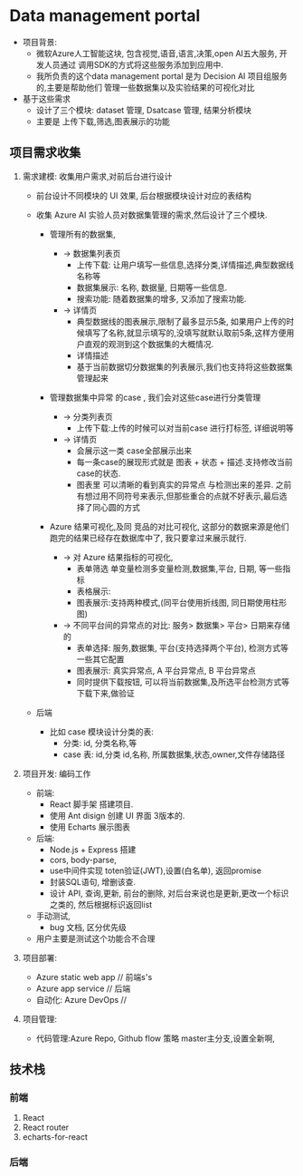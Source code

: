 # Data management portal

- 项目背景:
    - 微软Azure人工智能这块, 包含视觉,语音,语言,决策,open AI五大服务, 开发人员通过 调用SDK的方式将这些服务添加到应用中.
    - 我所负责的这个data management portal 是为 Decision AI 项目组服务的,主要是帮助他们 管理一些数据集以及实验结果的可视化对比 
- 基于这些需求
    - 设计了三个模块: dataset 管理, Dsatcase 管理, 结果分析模块
    - 主要是 上传下载,筛选,图表展示的功能

## 项目需求收集

1. 需求建模: 收集用户需求,对前后台进行设计

    - 前台设计不同模块的 UI 效果, 后台根据模块设计对应的表结构
    - 收集 Azure AI 实验人员对数据集管理的需求,然后设计了三个模块.

        - 管理所有的数据集,  
            - -> 数据集列表页
                - 上传下载: 让用户填写一些信息,选择分类,详情描述,典型数据线名称等
                - 数据集展示: 名称, 数据量, 日期等一些信息.
                - 搜索功能: 随着数据集的增多, 又添加了搜索功能.
            - -> 详情页
                - 典型数据线的图表展示,限制了最多显示5条, 如果用户上传的时候填写了名称,就显示填写的,没填写就默认取前5条,这样方便用户直观的观测到这个数据集的大概情况.
                - 详情描述
                - 基于当前数据切分数据集的列表展示,我们也支持将这些数据集管理起来
        - 管理数据集中异常 的case , 我们会对这些case进行分类管理
            - -> 分类列表页 
                - 上传下载:上传的时候可以对当前case 进行打标签, 详细说明等 
            - -> 详情页
                - 会展示这一类 case全部展示出来
                - 每一条case的展现形式就是 图表 + 状态 + 描述.支持修改当前case的状态.
                - 图表里 可以清晰的看到真实的异常点 与检测出来的差异. 之前有想过用不同符号来表示,但那些重合的点就不好表示,最后选择了同心圆的方式

        - Azure 结果可视化,及同 竞品的对比可视化, 这部分的数据来源是他们跑完的结果已经存在数据库中了, 我只要拿过来展示就行.
            - -> 对 Azure 结果指标的可视化,
                - 表单筛选 单变量检测多变量检测,数据集,平台, 日期, 等一些指标
                - 表格展示:
                - 图表展示:支持两种模式,(同平台使用折线图, 同日期使用柱形图)
            - -> 不同平台间的异常点的对比: 服务> 数据集> 平台> 日期来存储的
                - 表单选择: 服务,数据集, 平台(支持选择两个平台), 检测方式等一些其它配置
                - 图表展示: 真实异常点, A 平台异常点, B 平台异常点
                - 同时提供下载按钮, 可以将当前数据集,及所选平台检测方式等下载下来,做验证

    - 后端
        - 比如 case 模块设计分类的表:
            - 分类: id, 分类名称,等
            - case 表: id,分类 id,名称, 所属数据集,状态,owner,文件存储路径

2. 项目开发: 编码工作
    - 前端:
        - React 脚手架 搭建项目.
        - 使用 Ant disign 创建 UI 界面 3版本的.
        - 使用 Echarts 展示图表
    - 后端:
        - Node.js + Express 搭建
        - cors, body-parse,
        - use中间件实现 toten验证(JWT),设置(白名单), 返回promise
        - 封装SQL语句, 增删该查.
        - 设计 API, 查询,更新, 前台的删除, 对后台来说也是更新,更改一个标识之类的, 然后根据标识返回list
    - 手动测试,
        - bug 文档, 区分优先级
    - 用户主要是测试这个功能合不合理
3. 项目部署:
    - Azure static web app // 前端s's
    - Azure app service     // 后端
    - 自动化: Azure DevOps  //
4. 项目管理:
    - 代码管理:Azure Repo, Github flow 策略 master主分支,设置全新啊,

## 技术栈

### 前端

1. React
2. React router
3. echarts-for-react

### 后端
